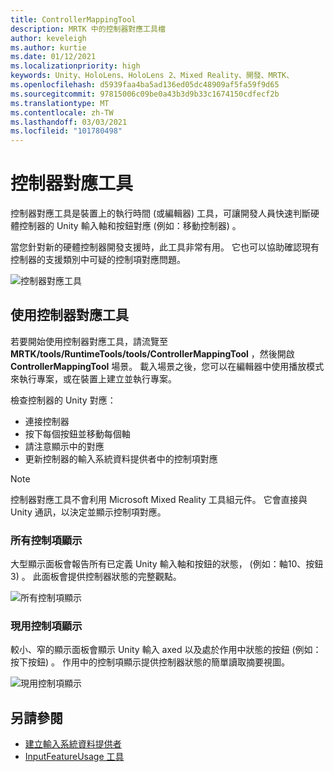 ```yaml
---
title: ControllerMappingTool
description: MRTK 中的控制器對應工具檔
author: keveleigh
ms.author: kurtie
ms.date: 01/12/2021
ms.localizationpriority: high
keywords: Unity、HoloLens、HoloLens 2、Mixed Reality、開發、MRTK、
ms.openlocfilehash: d5939faa4ba5ad136ed05dc48909af5fa59f9d65
ms.sourcegitcommit: 97815006c09be0a43b3d9b33c1674150cdfecf2b
ms.translationtype: MT
ms.contentlocale: zh-TW
ms.lasthandoff: 03/03/2021
ms.locfileid: "101780498"
---
```

# <a name="controller-mapping-tool"></a>控制器對應工具

控制器對應工具是裝置上的執行時間 (或編輯器) 工具，可讓開發人員快速判斷硬體控制器的 Unity 輸入軸和按鈕對應 (例如：移動控制器) 。

當您針對新的硬體控制器開發支援時，此工具非常有用。 它也可以協助確認現有控制器的支援類別中可疑的控制項對應問題。

![控制器對應工具](../images/controller-mapping-tool/ControllerMappingTool.png)

## <a name="using-the-controller-mapping-tool"></a>使用控制器對應工具

若要開始使用控制器對應工具，請流覽至 **MRTK/tools/RuntimeTools/tools/ControllerMappingTool** ，然後開啟 **ControllerMappingTool** 場景。 載入場景之後，您可以在編輯器中使用播放模式來執行專案，或在裝置上建立並執行專案。

檢查控制器的 Unity 對應：

- 連接控制器
- 按下每個按鈕並移動每個軸
- 請注意顯示中的對應
- 更新控制器的輸入系統資料提供者中的控制項對應

> [!NOTE]
> 控制器對應工具不會利用 Microsoft Mixed Reality 工具組元件。 它會直接與 Unity 通訊，以決定並顯示控制項對應。

### <a name="all-controls-display"></a>所有控制項顯示

大型顯示面板會報告所有已定義 Unity 輸入軸和按鈕的狀態， (例如：軸10、按鈕 3) 。 此面板會提供控制器狀態的完整觀點。

![所有控制項顯示](../images/controller-mapping-tool/AllControls.png)

### <a name="active-controls-display"></a>現用控制項顯示

較小、窄的顯示面板會顯示 Unity 輸入 axed 以及處於作用中狀態的按鈕 (例如：按下按鈕) 。 作用中的控制項顯示提供控制器狀態的簡單讀取摘要視圖。

![現用控制項顯示](../images/controller-mapping-tool/ActiveControls.png)

## <a name="see-also"></a>另請參閱

- [建立輸入系統資料提供者](../input/create-data-provider.md)
- [InputFeatureUsage 工具](input-feature-usage-tool.md)
